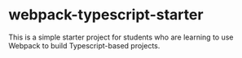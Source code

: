 # webpack-typescript-starter
This is a simple starter project for students who are learning to use Webpack to build Typescript-based projects.

